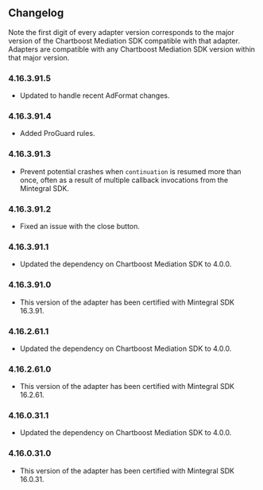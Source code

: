## Changelog

Note the first digit of every adapter version corresponds to the major version of the Chartboost Mediation SDK compatible with that adapter. 
Adapters are compatible with any Chartboost Mediation SDK version within that major version.

### 4.16.3.91.5
- Updated to handle recent AdFormat changes.

### 4.16.3.91.4
- Added ProGuard rules.

### 4.16.3.91.3
- Prevent potential crashes when `continuation` is resumed more than once, often as a result of multiple callback invocations from the Mintegral SDK.

### 4.16.3.91.2
- Fixed an issue with the close button.

### 4.16.3.91.1
- Updated the dependency on Chartboost Mediation SDK to 4.0.0.

### 4.16.3.91.0
- This version of the adapter has been certified with Mintegral SDK 16.3.91.

### 4.16.2.61.1
- Updated the dependency on Chartboost Mediation SDK to 4.0.0.

### 4.16.2.61.0
- This version of the adapter has been certified with Mintegral SDK 16.2.61.

### 4.16.0.31.1
- Updated the dependency on Chartboost Mediation SDK to 4.0.0.

### 4.16.0.31.0
- This version of the adapter has been certified with Mintegral SDK 16.0.31.
